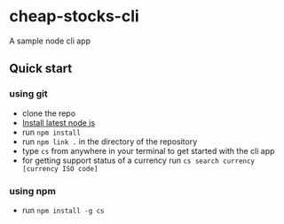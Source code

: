 # cheap-stocks-cli

A sample node cli app

## Quick start

### using git

- clone the repo
- [Install latest node js](https://nodejs.org/en/download/)
- run `npm install`
- run `npm link .` in the directory of the repository
- type `cs` from anywhere in your terminal to get started with the cli app
- for getting support status of a currency run `cs search currency [currency ISO code]`

### using npm

- run `npm install -g cs`
